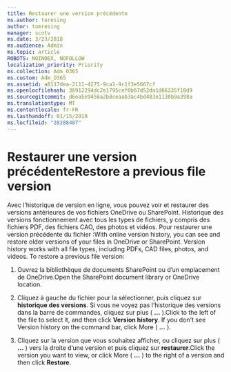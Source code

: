 ```yaml
---
title: Restaurer une version précédente
ms.author: toresing
author: tomresing
manager: scotv
ms.date: 3/23/2018
ms.audience: Admin
ms.topic: article
ROBOTS: NOINDEX, NOFOLLOW
localization_priority: Priority
ms.collection: Adm_O365
ms.custom: Adm_O365
ms.assetid: a8117dea-2111-4275-9ca1-9c1f3e5667cf
ms.openlocfilehash: 36912294dc2e1795cef0b67d52da1d66335f10d9
ms.sourcegitcommit: d6ea5e9458a2b8ceaab3ac4bd483e1130b9a398a
ms.translationtype: MT
ms.contentlocale: fr-FR
ms.lasthandoff: 01/15/2019
ms.locfileid: "28288487"
---
```

# <a name="restore-a-previous-file-version"></a><span data-ttu-id="ca984-102">Restaurer une version précédente</span><span class="sxs-lookup"><span data-stu-id="ca984-102">Restore a previous file version</span></span>

<span data-ttu-id="ca984-p101">Avec l’historique de version en ligne, vous pouvez voir et restaurer des versions antérieures de vos fichiers OneDrive ou SharePoint. Historique des versions fonctionnement avec tous les types de fichiers, y compris des fichiers PDF, des fichiers CAO, des photos et vidéos. Pour restaurer une version précédente du fichier :</span><span class="sxs-lookup"><span data-stu-id="ca984-p101">With online version history, you can see and restore older versions of your files in OneDrive or SharePoint. Version history works with all file types, including PDFs, CAD files, photos, and videos. To restore a previous file version:</span></span>
  
1. <span data-ttu-id="ca984-106">Ouvrez la bibliothèque de documents SharePoint ou d’un emplacement de OneDrive.</span><span class="sxs-lookup"><span data-stu-id="ca984-106">Open the SharePoint document library or OneDrive location.</span></span>
    
2. <span data-ttu-id="ca984-p102">Cliquez à gauche du fichier pour la sélectionner, puis cliquez sur **historique des versions**. Si vous ne voyez pas l’historique des versions dans la barre de commandes, cliquez sur plus ( **...** ).</span><span class="sxs-lookup"><span data-stu-id="ca984-p102">Click to the left of the file to select it, and then click **Version history**. If you don't see Version history on the command bar, click More ( **...** ).</span></span> 
    
3. <span data-ttu-id="ca984-109">Cliquez sur la version que vous souhaitez afficher, ou cliquez sur plus ( **...** ) vers la droite d’une version et puis cliquez sur **restaurer**.</span><span class="sxs-lookup"><span data-stu-id="ca984-109">Click the version you want to view, or click More ( **...** ) to the right of a version and then click **Restore**.</span></span>
    

